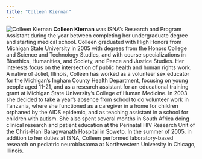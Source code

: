 ```yaml
---
title: "Colleen Kiernan"
---
```


<img alt="Colleen Kiernan" class="board" src="/img/about/colleen.jpg" title="Colleen Kiernan" /> **Colleen Kiernan** was <span class="caps">ISNA</span>&#8217;s Research and Program Assistant during the year between completing her undergraduate degree and starting medical school. Colleen graduated with High Honors from Michigan State University in 2005 with degrees from the Honors College and Science and Technology Studies, and with course specializations in Bioethics, Humanities, and Society, and Peace and Justice Studies. Her interests focus on the intersection of public health and human rights work. A native of Joliet, Illinois, Colleen has worked as a volunteer sex educator for the Michigan&#8217;s Ingham County Health Department, focusing on young people aged 11-21, and as a research assistant for an educational training grant at Michigan State University&#8217;s College of Human Medicine. In 2003 she decided to take a year&#8217;s absence from school to do volunteer work in Tanzania, where she functioned as a caregiver in a home for children orphaned by the <span class="caps">AIDS</span> epidemic, and as teaching assistant in a school for children with autism. She also spent several months in South Africa doing clinical research and patient education at the Perinatal <span class="caps">HIV</span> Research Unit of the Chris-Hani Baragwanath Hospital in Soweto. In the summer of 2005, in addition to her duties at <span class="caps">ISNA</span>, Colleen performed laboratory-based research on pediatric neuroblastoma at Northwestern University in Chicago, Illinois.<br>